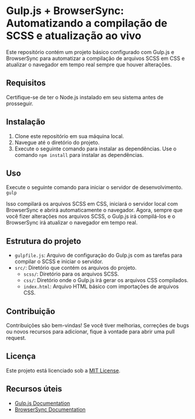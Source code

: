 # Gulp.js + BrowserSync: Automatizando a compilação de SCSS e atualização ao vivo

Este repositório contém um projeto básico configurado com Gulp.js e BrowserSync para automatizar a compilação de arquivos SCSS em CSS e atualizar o navegador em tempo real sempre que houver alterações.

## Requisitos

Certifique-se de ter o Node.js instalado em seu sistema antes de prosseguir.

## Instalação

1. Clone este repositório em sua máquina local.
2. Navegue até o diretório do projeto.
3. Execute o seguinte comando para instalar as dependências.
Use o comando `npm install` para instalar as dependências.

## Uso

Execute o seguinte comando para iniciar o servidor de desenvolvimento.
`gulp`

Isso compilará os arquivos SCSS em CSS, iniciará o servidor local com BrowserSync e abrirá automaticamente o navegador. Agora, sempre que você fizer alterações nos arquivos SCSS, o Gulp.js irá compilá-los e o BrowserSync irá atualizar o navegador em tempo real.

## Estrutura do projeto

- `gulpfile.js`: Arquivo de configuração do Gulp.js com as tarefas para compilar o SCSS e iniciar o servidor.
- `src/`: Diretório que contém os arquivos do projeto.
  - `scss/`: Diretório para os arquivos SCSS.
  - `css/`: Diretório onde o Gulp.js irá gerar os arquivos CSS compilados.
  - `index.html`: Arquivo HTML básico com importações de arquivos CSS.

## Contribuição

Contribuições são bem-vindas! Se você tiver melhorias, correções de bugs ou novos recursos para adicionar, fique à vontade para abrir uma pull request.

## Licença

Este projeto está licenciado sob a [MIT License](https://opensource.org/licenses/MIT).

## Recursos úteis

- [Gulp.js Documentation](https://gulpjs.com/docs/en/getting-started)
- [BrowserSync Documentation](https://browsersync.io/docs)

